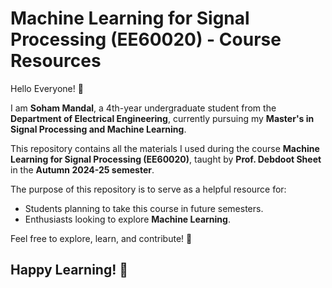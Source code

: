 # Machine Learning for Signal Processing (EE60020) - Course Resources

Hello Everyone! 👋  

I am **Soham Mandal**, a 4th-year undergraduate student from the **Department of Electrical Engineering**, currently pursuing my **Master's in Signal Processing and Machine Learning**.  

This repository contains all the materials I used during the course **Machine Learning for Signal Processing (EE60020)**, taught by **Prof. Debdoot Sheet** in the **Autumn 2024-25 semester**.  

The purpose of this repository is to serve as a helpful resource for:  
- Students planning to take this course in future semesters.  
- Enthusiasts looking to explore **Machine Learning**.  

Feel free to explore, learn, and contribute! 🚀  

## Happy Learning! 🎉  
